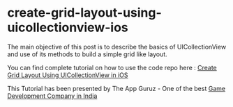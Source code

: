 # create-grid-layout-using-uicollectionview-ios

The main objective of this post is to describe the basics of UICollectionView and use of its methods to build a simple grid like layout.

You can find complete tutorial on how to use the code repo here : [Create Grid Layout Using UICollectionView in iOS](http://www.theappguruz.com/blog/create-grid-layout-using-uicollectionview-ios)

This Tutorial has been presented by The App Guruz - One of the best [Game Development Company in India](http://www.theappguruz.com/3d-game-development/)
